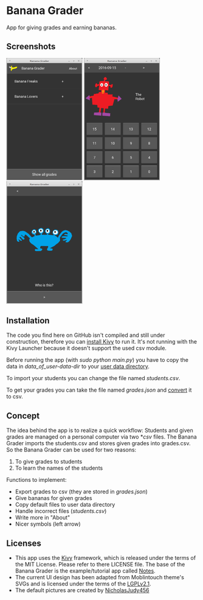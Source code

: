 # Banana Grader

 App for giving grades and earning bananas.

## Screenshots
[<img src="/screenshots/Banana_Grader_1_Home.png" width="200">](screenshots/Banana_Grader_1_Home.png)
[<img src="/screenshots/Banana_Grader_2_Give_grades.png" width="200">](screenshots/Banana_Grader_2_Give_grades.png)
[<img src="/screenshots/Banana_Grader_3_Learn_names.png" width="200">](screenshots/Banana_Grader_3_Learn_names.png) 

## Installation
The code you find here on GitHub isn't compiled and still under construction, therefore you can [install Kivy](https://kivy.org/docs/installation/installation.html#stable-version) to run it. It's not running with the Kivy Launcher because it doesn't support the used csv module.

Before running the app (with *sudo python main.py*) you  have to copy the data in *data_of_user-data-dir*  to your [user data directory](https://kivy.org/docs/api-kivy.app.html?highlight=user_data_dir#kivy.app.App.user_data_dir).

To import your students you can change the file named *students.csv*.

To get your grades you can take the file named *grades.json* and [convert](http://www.convertcsv.com/json-to-csv.htm) it to csv.

## Concept

The idea behind the app is to realize a quick workflow: Students and given grades are managed on a personal computer via two **csv* files. The Banana Grader imports the students.csv and stores given grades into grades.csv. 
So the Banana Grader can be used for two reasons: 

1. To give grades to students
2. To learn the names of the students

Functions to implement:

* Export grades to csv (they are stored in *grades.json*)
* Give bananas for given grades
* Copy default files to user data directory
* Handle incorrect files (*students.csv*)
* Write more in "About"
* Nicer symbols (left arrow) 

##  Licenses

* This app uses the [Kivy](https://github.com/kivy/kivy) framework, which is released under the terms of the MIT License. Please refer to there LICENSE file. The base of the Banana Grader is the example/tutorial app called [Notes](https://github.com/kivy/kivy/tree/master/examples/tutorials/notes/final).
* The current UI design has been adapted from Moblintouch theme's SVGs and is licensed under the terms of the [LGPLv2.1](https://www.gnu.org/licenses/old-licenses/lgpl-2.1).
* The default pictures are created by [NicholasJudy456](https://openclipart.org/collection/collection-detail/NicholasJudy456/12676)
